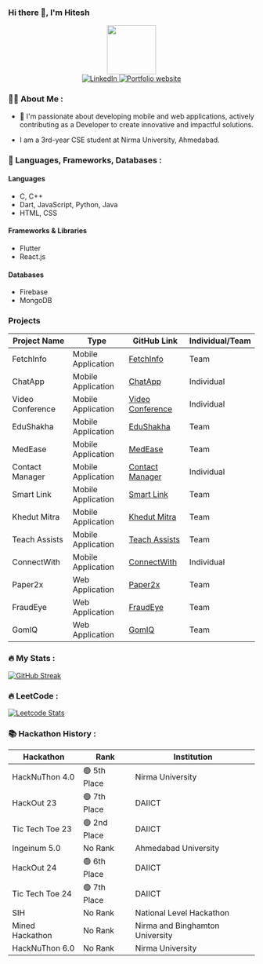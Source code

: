 ### Hi there 👋, I'm Hitesh

<div id="header" align="center">
  <img src="https://media.giphy.com/media/M9gbBd9nbDrOTu1Mqx/giphy.gif" width="100"/>
</div>

<div id="badges" align="center">
  
  <a href="https://in.linkedin.com/in/hitesh-mori-562673273">
    <img src="https://img.shields.io/badge/LinkedIn-blue?style=for-the-badge&logo=linkedin&logoColor=white" alt="LinkedIn"/>
  </a>
  <a href="https://hitesh-mori.vercel.app">
    <img src="https://img.shields.io/badge/website-orange?style=for-the-badge" alt="Portfolio website">
  </a>
</div>

### 👩‍💻 About Me :

- 👀 I'm passionate about developing mobile and web applications, actively contributing as a Developer to create innovative and impactful solutions.

- I am a 3rd-year CSE student at Nirma University, Ahmedabad.

### 🔧 Languages, Frameworks, Databases :

#### **Languages**
- C, C++
- Dart, JavaScript, Python, Java
- HTML, CSS

#### **Frameworks & Libraries**
- Flutter
- React.js

#### **Databases**
- Firebase
- MongoDB

### **Projects**

| **Project Name** | **Type** | **GitHub Link** | **Individual/Team** |
|----------------|-----------|----------------|----------------|
| FetchInfo | Mobile Application | [FetchInfo](https://github.com/Hitesh123mori/Scanner-App---Flutter) | Team |
| ChatApp | Mobile Application | [ChatApp](https://github.com/Hitesh123mori/Chat_App) | Individual |
| Video Conference | Mobile Application | [Video Conference](https://github.com/Hitesh123mori/video_meet_App) | Individual |
| EduShakha | Mobile Application | [EduShakha](https://github.com/Niraj-KC/Edusakha-Hackout-23) | Team |
| MedEase | Mobile Application | [MedEase](https://github.com/Hitesh123mori/MedEase) | Team |
| Contact Manager | Mobile Application | [Contact Manager](https://github.com/Hitesh123mori/Contact_Manager) | Individual |
| Smart Link | Mobile Application | [Smart Link](https://github.com/Hitesh123mori/ingenious-5.0) | Team |
| Khedut Mitra | Mobile Application | [Khedut Mitra](https://github.com/Hitesh123mori/hack_24?tab=readme-ov-file) | Team |
| Teach Assists | Mobile Application | [Teach Assists](https://github.com/Hitesh123mori/tic-tech-teo-24) | Team |
| ConnectWith | Mobile Application | [ConnectWith](https://github.com/Hitesh123mori/connect_with) | Individual |
| Paper2x | Web Application | [Paper2x](https://github.com/Hitesh123mori/mined_2025) | Team |
| FraudEye | Web Application | [FraudEye](https://github.com/Hitesh123mori/hacknuthon-6.0) | Team |
| GomIQ | Web Application | [GomIQ](https://github.com/Hitesh123mori/gomiq) | Team |



### 🔥 My Stats :
[![GitHub Streak](http://github-readme-streak-stats.herokuapp.com?user=Hitesh123mori&theme=dark&background=000000)](https://git.io/streak-stats)


### 🔥 LeetCode :

[![Leetcode Stats](https://leetcard.jacoblin.cool/harshmori0521)](https://leetcode.com/harshmori0521)

### 📚 Hackathon History :

| Hackathon         | Rank        | Institution |
|------------------|------------|-------------|
| HackNuThon 4.0  | 🟢 5th Place   | Nirma University |
| HackOut 23      | 🟢 7th Place   | DAIICT |
| Tic Tech Toe 23   | 🟢 2nd Place   | DAIICT |
| Ingeinum 5.0       | No Rank        | Ahmedabad University |
| HackOut 24      | 🟢 6th Place   | DAIICT |
| Tic Tech Toe 24    | 🟢 7th Place   | DAIICT |
| SIH             | No Rank        | National Level Hackathon |
| Mined Hackathon | No Rank        | Nirma and Binghamton University |
| HackNuThon 6.0  | No Rank       | Nirma University |



